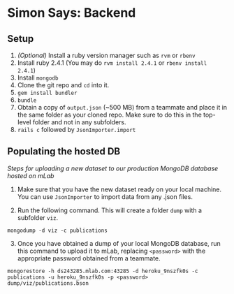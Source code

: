 # Simon Says: Backend

## Setup

1. _(Optional)_ Install a ruby version manager such as `rvm` or `rbenv`
1. Install ruby 2.4.1 (You may do `rvm install 2.4.1` or `rbenv install 2.4.1`)
1. Install `mongodb`
1. Clone the git repo and `cd` into it.
1. `gem install bundler`
1. `bundle`
1. Obtain a copy of `output.json` (~500 MB) from a teammate and place it in the same folder as your cloned repo. Make sure to do this in the top-level folder and not in any subfolders.
1. `rails c` followed by `JsonImporter.import`


## Populating the hosted DB

_Steps for uploading a new dataset to our production MongoDB database hosted on mLab_

1. Make sure that you have the new dataset ready on your local machine. You can use `JsonImporter` to import data from any .json files.

2. Run the following command. This will create a folder `dump` with a subfolder `viz`.
```
mongodump -d viz -c publications
```

3. Once you have obtained a dump of your local MongoDB database, run this command to upload it to mLab, replacing `<password>` with the appropriate password obtained from a teammate.
```
mongorestore -h ds243285.mlab.com:43285 -d heroku_9nszfk0s -c publications -u heroku_9nszfk0s -p <password> dump/viz/publications.bson
```
